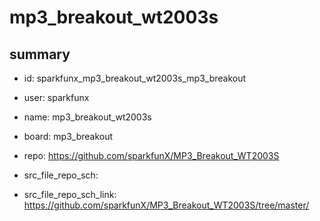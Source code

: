 # mp3_breakout_wt2003s
 
## summary 
* id: sparkfunx_mp3_breakout_wt2003s_mp3_breakout
* user: sparkfunx
* name: mp3_breakout_wt2003s
* board: mp3_breakout
* repo: https://github.com/sparkfunX/MP3_Breakout_WT2003S



* src_file_repo_sch: 
* src_file_repo_sch_link: https://github.com/sparkfunX/MP3_Breakout_WT2003S/tree/master/




